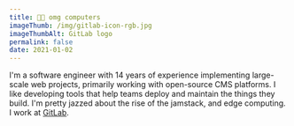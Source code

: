 ```yaml
---
title: 👩‍💻 omg computers
imageThumb: /img/gitlab-icon-rgb.jpg
imageThumbAlt: GitLab logo
permalink: false
date: 2021-01-02
---
```


I'm a software engineer with 14 years of experience implementing large-scale web projects, primarily working with open-source CMS platforms. I like developing tools that help teams deploy and maintain the things they build. I'm pretty jazzed about the rise of the jamstack, and edge computing. I work at <a href="https://gitlab.com">GitLab</a>.